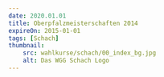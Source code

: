 ```yaml
---
date: 2020.01.01
title: Oberpfalzmeisterschaften 2014
expireOn: 2015-01-01
tags: [Schach]
thumbnail: 
    src: wahlkurse/schach/00_index_bg.jpg
    alt: Das WGG Schach Logo
---
```

